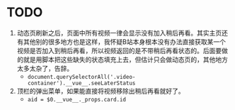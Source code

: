# TODO

1. 动态页刷新之后，页面中所有视频一律会显示没有加入稍后再看。其实主页还有其他别的很多地方也是这样，我怀疑B站本身根本没有办法直接获取某一个视频是否加入到稍后再看，所以视频返回的是不带稍后再看状态的。后面要做的就是用脚本把这些缺失的状态填充上去，但估计只会做动态页的，其他地方太多太杂了，告辞。
   * `document.querySelectorAll('.video-container').__vue__.seeLaterStatus`
1. 顶栏的弹出菜单，如果能直接将视频移除出稍后再看就好了。
   * `aid = $0.__vue__._props.card.id`
